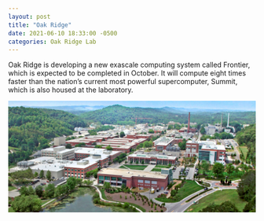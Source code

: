 ```yaml
---
layout: post
title: "Oak Ridge"
date: 2021-06-10 18:33:00 -0500
categories: Oak Ridge Lab
---
```


Oak Ridge is developing a new exascale computing system called Frontier, which is expected to be completed in October. It will compute eight times faster than the nation’s current most powerful supercomputer, Summit, which is also housed at the laboratory.

![Oak Ridge](../images/oakridge.jpg)
